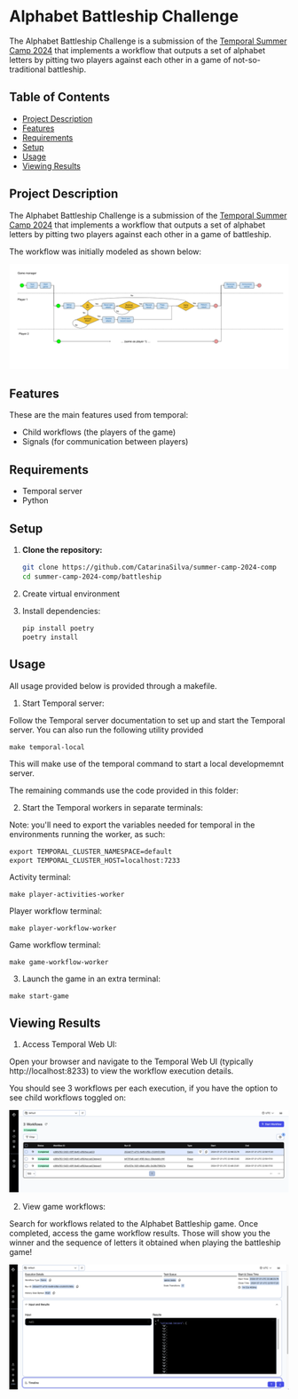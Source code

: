 # Alphabet Battleship Challenge

The Alphabet Battleship Challenge is a submission of the [Temporal Summer Camp 2024](https://temporal.io/blog/announcing-the-temporal-summer-camp-2024-competition) 
that implements a workflow that outputs a set of alphabet letters by pitting two players against each other in a game of not-so-traditional battleship.

## Table of Contents

- [Project Description](#project-description)
- [Features](#features)
- [Requirements](#requirements)
- [Setup](#setup)
- [Usage](#usage)
- [Viewing Results](#viewing-results)

## Project Description

The Alphabet Battleship Challenge is a submission of the [Temporal Summer Camp 2024](https://temporal.io/blog/announcing-the-temporal-summer-camp-2024-competition) 
that implements a workflow that outputs a set of alphabet letters by pitting two players against each other in a game of battleship.

The workflow was initially modeled as shown below:

![workflows](media/flow-diagram.png)

## Features

These are the main features used from temporal:

- Child workflows (the players of the game)
- Signals (for communication between players)

## Requirements

- Temporal server
- Python

## Setup

1. **Clone the repository:**

   ```bash
   git clone https://github.com/CatarinaSilva/summer-camp-2024-comp
   cd summer-camp-2024-comp/battleship
   
   ```

2. Create virtual environment

3. Install dependencies:

    ```
    pip install poetry
    poetry install
    ```

## Usage

All usage provided below is provided through a makefile.

1. Start Temporal server:

Follow the Temporal server documentation to set up and start the Temporal server. You can also
run the following utility provided 

```
make temporal-local
```

This will make use of the temporal command to start a local developmemnt server. 

The remaining commands use the code provided in this folder:

2. Start the Temporal workers in separate terminals:

Note: you'll need to export the variables needed for temporal in the environments 
running the worker, as such:

```
export TEMPORAL_CLUSTER_NAMESPACE=default 
export TEMPORAL_CLUSTER_HOST=localhost:7233
```


Activity terminal:

```
make player-activities-worker
```

Player workflow terminal: 

```
make player-workflow-worker
```

Game workflow terminal: 

```
make game-workflow-worker
```


3. Launch the game in an extra terminal:

```
make start-game
```


## Viewing Results

1. Access Temporal Web UI:

Open your browser and navigate to the Temporal Web UI (typically http://localhost:8233) to view the workflow execution details.

You should see 3 workflows per each execution, if you have the option to see child workflows toggled on:

![workflows](media/workflows.png)

2. View game workflows:
        
Search for workflows related to the Alphabet Battleship game. Once completed, access 
the game workflow results. Those will show you the winner and the sequence of letters it 
obtained when playing the battleship game!

![workflows](media/output.png)
